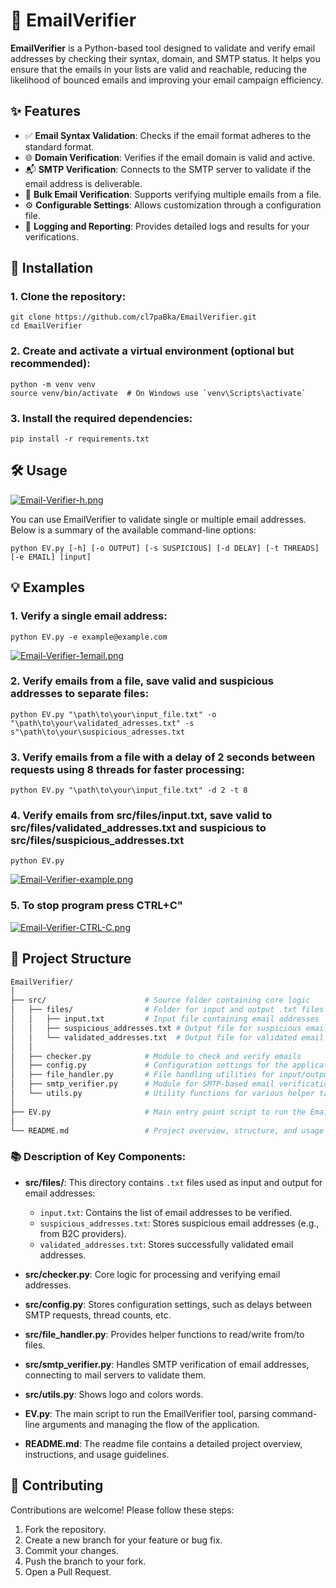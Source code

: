 # 📧 EmailVerifier

**EmailVerifier** is a Python-based tool designed to validate and verify email addresses by checking their syntax,
domain, and SMTP status. It helps you ensure that the emails in your lists are valid and reachable, reducing the
likelihood of bounced emails and improving your email campaign efficiency.

## ✨ Features

- ✅ **Email Syntax Validation**: Checks if the email format adheres to the standard format.
- 🌐 **Domain Verification**: Verifies if the email domain is valid and active.
- 📬 **SMTP Verification**: Connects to the SMTP server to validate if the email address is deliverable.
- 📂 **Bulk Email Verification**: Supports verifying multiple emails from a file.
- ⚙️ **Configurable Settings**: Allows customization through a configuration file.
- 📝 **Logging and Reporting**: Provides detailed logs and results for your verifications.

## 🚀 Installation

### 1. **Clone the repository**:
    
    git clone https://github.com/cl7paBka/EmailVerifier.git
    cd EmailVerifier
    

### 2. **Create and activate a virtual environment** (optional but recommended):
    
    python -m venv venv
    source venv/bin/activate  # On Windows use `venv\Scripts\activate`


### 3. **Install the required dependencies**:
    
    pip install -r requirements.txt
    
## 🛠️ Usage

[![Email-Verifier-h.png](https://i.postimg.cc/brX4dHtk/Email-Verifier-h.png)](https://postimg.cc/5Y3sRzp2)

You can use EmailVerifier to validate single or multiple email addresses. Below is a summary of the available
command-line options:

    python EV.py [-h] [-o OUTPUT] [-s SUSPICIOUS] [-d DELAY] [-t THREADS] [-e EMAIL] [input]

## 💡 Examples

### 1. **Verify a single email address**:

    python EV.py -e example@example.com
[![Email-Verifier-1email.png](https://i.postimg.cc/MGvLDr01/Email-Verifier-1email.png)](https://postimg.cc/R3xGCdD0)

### 2. **Verify emails from a file, save valid and suspicious addresses to separate files**:

    python EV.py "\path\to\your\input_file.txt" -o "\path\to\your\validated_adresses.txt" -s s"\path\to\your\suspicious_adresses.txt

### 3. **Verify emails from a file with a delay of 2 seconds between requests using 8 threads for faster processing**:

    python EV.py "\path\to\your\input_file.txt" -d 2 -t 8

### 4. **Verify emails from src/files/input.txt, save valid to src/files/validated_addresses.txt and suspicious to src/files/suspicious_addresses.txt**

    python EV.py 

[![Email-Verifier-example.png](https://i.postimg.cc/t420DxKG/Email-Verifier-example.png)](https://postimg.cc/sMQ0gvfT)

### 5. **To stop program press CTRL+C"**

[![Email-Verifier-CTRL-C.png](https://i.postimg.cc/rsJgcSC8/Email-Verifier-CTRL-C.png)](https://postimg.cc/8f7Lmf03)


## 📂 Project Structure

```Bash
EmailVerifier/
│
├── src/                      # Source folder containing core logic
│   ├── files/                # Folder for input and output .txt files
│   │   ├── input.txt         # Input file containing email addresses
│   │   ├── suspicious_addresses.txt # Output file for suspicious email addresses
│   │   └── validated_addresses.txt  # Output file for validated email addresses
│   │
│   ├── checker.py            # Module to check and verify emails
│   ├── config.py             # Configuration settings for the application
│   ├── file_handler.py       # File handling utilities for input/output operations
│   ├── smtp_verifier.py      # Module for SMTP-based email verification
│   └── utils.py              # Utility functions for various helper tasks   
│
├── EV.py                     # Main entry point script to run the EmailVerifier
│
└── README.md                 # Project overview, structure, and usage instructions
```

### 📚 Description of Key Components:

- **src/files/**: This directory contains `.txt` files used as input and output for email addresses:
    - `input.txt`: Contains the list of email addresses to be verified.
    - `suspicious_addresses.txt`: Stores suspicious email addresses (e.g., from B2C providers).
    - `validated_addresses.txt`: Stores successfully validated email addresses.

- **src/checker.py**: Core logic for processing and verifying email addresses.

- **src/config.py**: Stores configuration settings, such as delays between SMTP requests, thread counts, etc.

- **src/file_handler.py**: Provides helper functions to read/write from/to files.

- **src/smtp_verifier.py**: Handles SMTP verification of email addresses, connecting to mail servers to validate them.

- **src/utils.py**: Shows logo and colors words.

- **EV.py**: The main script to run the EmailVerifier tool, parsing command-line arguments and managing the flow of the
  application.

- **README.md**: The readme file contains a detailed project overview, instructions, and usage guidelines.

## 🤝 Contributing

Contributions are welcome! Please follow these steps:

1. Fork the repository.
2. Create a new branch for your feature or bug fix.
3. Commit your changes.
4. Push the branch to your fork.
5. Open a Pull Request.